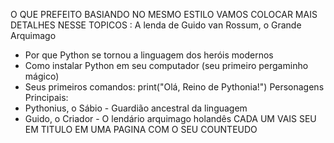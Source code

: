 
O QUE PREFEITO BASIANDO NO MESMO ESTILO VAMOS COLOCAR MAIS DETALHES NESSE TOPICOS : A lenda de Guido van Rossum, o Grande Arquimago
* Por que Python se tornou a linguagem dos heróis modernos
* Como instalar Python em seu computador (seu primeiro pergaminho mágico)
* Seus primeiros comandos: print("Olá, Reino de Pythonia!")
Personagens Principais:
* Pythonius, o Sábio - Guardião ancestral da linguagem
* Guido, o Criador - O lendário arquimago holandês CADA UM VAIS SEU EM TITULO EM UMA PAGINA COM O SEU COUNTEUDO